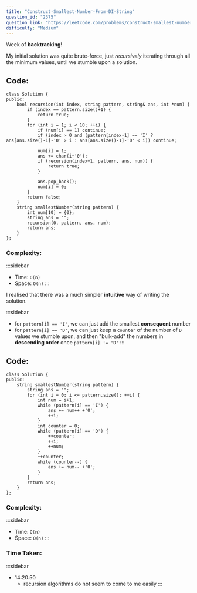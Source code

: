 ```yaml
---
title: "Construct-Smallest-Number-From-DI-String"
question_id: "2375"
question_link: "https://leetcode.com/problems/construct-smallest-number-from-di-string/"
difficulty: "Medium"
---
```


Week of **backtracking**!

My initial solution was quite brute-force, just *recursively* iterating through all the minimum values, until we stumble upon a solution.

## Code<span>:</span>

```{.cpp}
class Solution {
public:
    bool recursion(int index, string pattern, string& ans, int *num) {
        if (index == pattern.size()+1) {
            return true;
        }
        for (int i = 1; i < 10; ++i) {
            if (num[i] == 1) continue;
            if (index > 0 and (pattern[index-1] == 'I' ? ans[ans.size()-1]-'0' > i : ans[ans.size()-1]-'0' < i)) continue;

            num[i] = 1;
            ans += char(i+'0');
            if (recursion(index+1, pattern, ans, num)) {
                return true;
            }

            ans.pop_back();
            num[i] = 0; 
        }
        return false;
    }
    string smallestNumber(string pattern) {
        int num[10] = {0};
        string ans = "";
        recursion(0, pattern, ans, num);
        return ans;
    }
};
```

### Complexity<span>:</span>

:::sidebar
- Time: `O(n)`
- Space: `O(n)`
:::

I realised that there was a much simpler **intuitive** way of writing the solution.

:::sidebar
- for `pattern[i] == 'I'`, we can just add the smallest **consequent** number
- for `pattern[i] == 'D'`, we can just keep a `counter` of the number of `D` values we stumble upon, and then "bulk-add" the numbers in **descending order** once `pattern[i] != 'D'`
:::

## Code<span>:</span>

``` {.cpp}
class Solution {
public:
    string smallestNumber(string pattern) {
        string ans = "";
        for (int i = 0; i <= pattern.size(); ++i) {
            int num = i+1;
            while (pattern[i] == 'I') {
                ans += num++ +'0';
                ++i;
            }
            int counter = 0;
            while (pattern[i] == 'D') {
                ++counter;
                ++i;
                ++num;
            }
            ++counter;
            while (counter--) {
                ans += num-- +'0';
            }
        }
        return ans;
    }
};
```

### Complexity<span>:</span>

:::sidebar
- Time: `O(n)`
- Space: `O(n)`
:::

### Time Taken<span>:</span>

:::sidebar
- 14:20.50
    - recursion algorithms do not seem to come to me easily
:::
